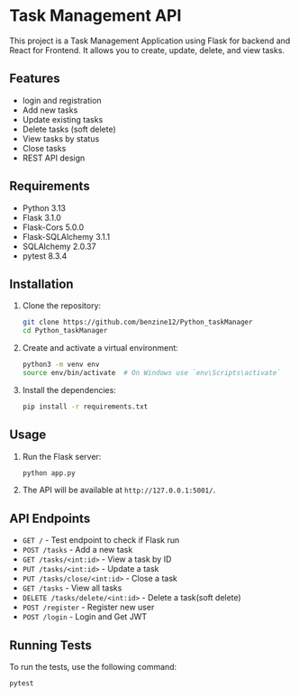 # Task Management API

This project is a Task Management Application using Flask for backend and React for Frontend. It allows you to create, update, delete, and view tasks.

## Features

- login and registration
- Add new tasks
- Update existing tasks
- Delete tasks (soft delete)
- View tasks by status
- Close tasks
- REST API design

## Requirements

- Python 3.13
- Flask 3.1.0
- Flask-Cors 5.0.0
- Flask-SQLAlchemy 3.1.1
- SQLAlchemy 2.0.37
- pytest 8.3.4

## Installation

1. Clone the repository:
    ```sh
    git clone https://github.com/benzine12/Python_taskManager
    cd Python_taskManager
    ```

2. Create and activate a virtual environment:
    ```sh
    python3 -m venv env
    source env/bin/activate  # On Windows use `env\Scripts\activate`
    ```

3. Install the dependencies:
    ```sh
    pip install -r requirements.txt
    ```

## Usage

1. Run the Flask server:
    ```sh
    python app.py
    ```

3. The API will be available at `http://127.0.0.1:5001/`.

## API Endpoints
- `GET /` - Test endpoint to check if Flask run
- `POST /tasks` - Add a new task
- `GET /tasks/<int:id>` - View a task by ID
- `PUT /tasks/<int:id>` - Update a task
- `PUT /tasks/close/<int:id>` - Close a task
- `GET /tasks` - View all tasks
- `DELETE /tasks/delete/<int:id>` - Delete a task(soft delete)
- `POST /register` - Register new user
- `POST /login` - Login and Get JWT 


## Running Tests

To run the tests, use the following command:
```sh
pytest
